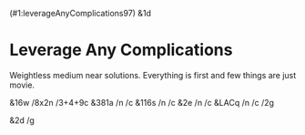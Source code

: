 (#1:leverageAnyComplications97)
&1d

# Leverage Any Complications

Weightless medium near solutions.
Everything is first and few things are just movie.

&16w  /8x2n /3+4+9c
&381a /n    /c
&116s /n    /c
&2e   /n    /c
&LACq /n    /c
/2g

&2d
/g
